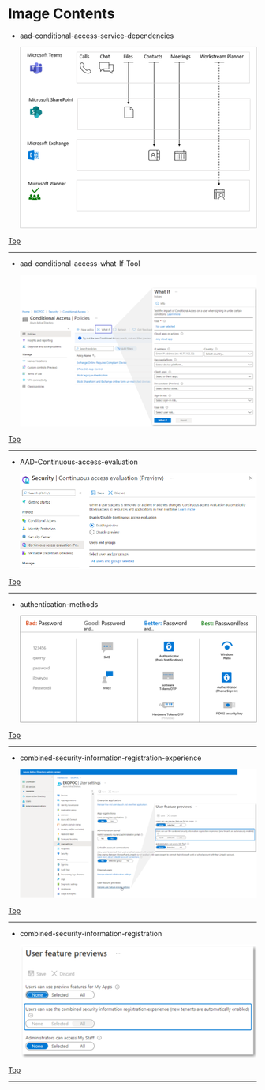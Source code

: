 
# Image Contents

- aad-conditional-access-service-dependencies

	![aad-conditional-access-service-dependencies](https://github.com/kj-park/tech/blob/main/Azure-AD/.media/aad-conditional-access-service-dependencies.png?raw=true)

[Top](#)

---

- aad-conditional-access-what-If-Tool

	![aad-conditional-access-what-If-Tool](https://github.com/kj-park/tech/blob/main/Azure-AD/.media/aad-conditional-access-what-If-Tool.svg?raw=true)

[Top](#)

---

- AAD-Continuous-access-evaluation

	![AAD-Continuous-access-evaluation](https://github.com/kj-park/tech/blob/main/Azure-AD/.media/AAD-Continuous-access-evaluation.png?raw=true)

[Top](#)

---

- authentication-methods

	![authentication-methods](https://github.com/kj-park/tech/blob/main/Azure-AD/.media/authentication-methods.png?raw=true)

[Top](#)

---

- combined-security-information-registration-experience

	![combined-security-information-registration-experience](https://github.com/kj-park/tech/blob/main/Azure-AD/.media/combined-security-information-registration-experience.svg?raw=true)

[Top](#)

---

- combined-security-information-registration

	![combined-security-information-registration](https://github.com/kj-park/tech/blob/main/Azure-AD/.media/combined-security-information-registration.svg?raw=true)

[Top](#)

---

